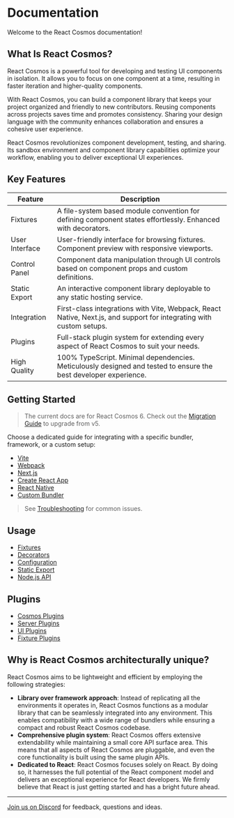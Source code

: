# Documentation

Welcome to the React Cosmos documentation!

## What Is React Cosmos?

React Cosmos is a powerful tool for developing and testing UI components in isolation. It allows you to focus on one component at a time, resulting in faster iteration and higher-quality components.

With React Cosmos, you can build a component library that keeps your project organized and friendly to new contributors. Reusing components across projects saves time and promotes consistency. Sharing your design language with the community enhances collaboration and ensures a cohesive user experience.

React Cosmos revolutionizes component development, testing, and sharing. Its sandbox environment and component library capabilities optimize your workflow, enabling you to deliver exceptional UI experiences.

## Key Features

| Feature        | Description                                                                                                         |
| -------------- | ------------------------------------------------------------------------------------------------------------------- |
| Fixtures       | A file-system based module convention for defining component states effortlessly. Enhanced with decorators.         |
| User Interface | User-friendly interface for browsing fixtures. Component preview with responsive viewports.                         |
| Control Panel  | Component data manipulation through UI controls based on component props and custom definitions.                    |
| Static Export  | An interactive component library deployable to any static hosting service.                                          |
| Integration    | First-class integrations with Vite, Webpack, React Native, Next.js, and support for integrating with custom setups. |
| Plugins        | Full-stack plugin system for extending every aspect of React Cosmos to suit your needs.                             |
| High Quality   | 100% TypeScript. Minimal dependencies. Meticulously designed and tested to ensure the best developer experience.    |

## Getting Started

> The current docs are for React Cosmos 6. Check out the [Migration Guide](getting-started/migration.md) to upgrade from v5.

Choose a dedicated guide for integrating with a specific bundler, framework, or a custom setup:

- [Vite](getting-started/vite.md)
- [Webpack](getting-started/webpack.md)
- [Next.js](getting-started/next.md)
- [Create React App](getting-started/create-react-app.md)
- [React Native](getting-started/react-native.md)
- [Custom Bundler](getting-started/custom-bundler.md)

> See [Troubleshooting](getting-started/troubleshooting.md) for common issues.

## Usage

- [Fixtures](usage/fixtures.md)
- [Decorators](usage/decorators.md)
- [Configuration](usage/configuration.md)
- [Static Export](usage/static-export.md)
- [Node.js API](usage/node-api.md)

## Plugins

- [Cosmos Plugins](plugins/cosmos-plugins.md)
- [Server Plugins](plugins/server-plugins.md)
- [UI Plugins](plugins/ui-plugins.md)
- [Fixture Plugins](plugins/fixture-plugins.md)

## Why is React Cosmos architecturally unique?

React Cosmos aims to be lightweight and efficient by employing the following strategies:

- **Library over framework approach**: Instead of replicating all the environments it operates in, React Cosmos functions as a modular library that can be seamlessly integrated into any environment. This enables compatibility with a wide range of bundlers while ensuring a compact and robust React Cosmos codebase.
- **Comprehensive plugin system**: React Cosmos offers extensive extendability while maintaining a small core API surface area. This means that all aspects of React Cosmos are pluggable, and even the core functionality is built using the same plugin APIs.
- **Dedicated to React**: React Cosmos focuses solely on React. By doing so, it harnesses the full potential of the React component model and delivers an exceptional experience for React developers. We firmly believe that React is just getting started and has a bright future ahead.

---

[Join us on Discord](https://discord.gg/3X95VgfnW5) for feedback, questions and ideas.
